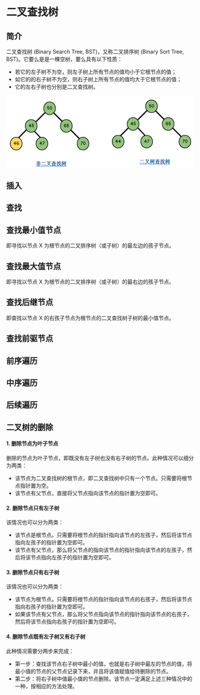 # 二叉查找树

## 简介

二叉查找树 (Binary Search Tree, BST)，又称二叉排序树 (Binary Sort Tree, BST)。它要么是是一棵空树，要么具有以下性质：

- 若它的左子树不为空，则左子树上所有节点的值均小于它根节点的值；
- 如它的的右子树不为空，则右子树上所有节点的值均大于它根节点的值；
- 它的左右子树也分别是二叉查找树。

![1563118211897](assets/1563118211897.png)



## 插入



## 查找



## 查找最小值节点

即寻找以节点 X 为根节点的二叉排序树（或子树）的最左边的孩子节点。



## 查找最大值节点

即寻找以节点 X 为根节点的二叉排序树（或子树）的最右边的孩子节点。



## 查找后继节点

即查找以节点 X 的右孩子节点为根节点的二叉查找树子树的最小值节点。



## 查找前驱节点





## 前序遍历

## 中序遍历

## 后续遍历





## 二叉树的删除

#### 1. 删除节点为叶子节点

删除的节点为叶子节点，即既没有左子树也没有右子树的节点。此种情况可以细分为两类：

- 该节点为二叉查找树的根节点，即二叉查找树中只有一个节点。只需要将根节点指针置为空。
- 该节点有父节点，直接将父节点指向该节点的指针置为空即可。

#### 2. 删除节点只有左子树

该情况也可以分为两类：

- 该节点是根节点。只需要将根节点的指针指向该节点的左孩子，然后将该节点指向左孩子的指针置为空即可。
- 该节点有父节点，那么将父节点的指向该节点的指针指向该节点的左孩子，然后将该节点指向左孩子的指针置为空即可。

#### 3. 删除节点只有右子树

该情况也可以分为两类：

- 该节点为根节点。只需要将根节点的指针指向该节点的右孩子，然后将该节点指向右孩子的指针置为空即可。
- 如果该节点有父节点，那么将父节点指向该节点的指针指向该节点的右孩子，然后将该节点指向右孩子的指针置为空即可。

#### 4. 删除节点既有左子树又有右子树

此种情况需要分两步来完成：

- 第一步：查找该节点右子树中最小的值，也就是右子树中最左的节点的值，将最小值的节点的父节点记录下来，并且将该值赋值给待删除的节点。
- 第二步：将右子树中值最小值的节点删除。该节点一定满足上述三种情况中的一种，按相应的方法处理。